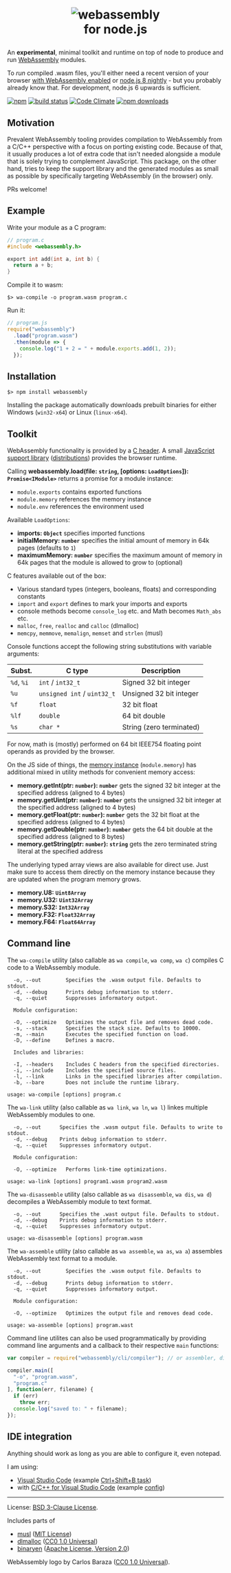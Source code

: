 <h1><p align="center"><img src="https://github.com/WebAssembly/web-assembly-logo/raw/master/dist/logo/web-assembly-logo-256px.png" alt="webassembly" /><br />for node.js</p></h1>

An **experimental**, minimal toolkit and runtime on top of node to produce and run [WebAssembly](http://webassembly.org) modules.

To *run* compiled .wasm files, you'll either need a recent version of your browser [with WebAssembly enabled](http://caniuse.com/#feat=wasm) or [node.js 8 nightly](https://nodejs.org/download/nightly/) - but you probably already know that. For development, node.js 6 upwards is sufficient.

[![npm](https://img.shields.io/npm/v/webassembly.svg)](https://www.npmjs.com/package/webassembly) [![build status](https://travis-ci.org/dcodeIO/webassembly.svg?branch=master)](https://travis-ci.org/dcodeIO/webassembly) [![Code Climate](https://codeclimate.com/github/dcodeIO/webassembly/badges/gpa.svg)](https://codeclimate.com/github/dcodeIO/webassembly) [![npm downloads](https://img.shields.io/npm/dm/webassembly.svg)](https://www.npmjs.com/package/webassembly)

Motivation
----------

Prevalent WebAssembly tooling provides compilation to WebAssembly from a C/C++ perspective with a focus on porting existing code. Because of that, it usually produces a lot of extra code that isn't needed alongside a module that is solely trying to complement JavaScript. This package, on the other hand, tries to keep the support library and the generated modules as small as possible by specifically targeting WebAssembly (in the browser) only.

PRs welcome!

Example
-------

Write your module as a C program:

```c
// program.c
#include <webassembly.h>

export int add(int a, int b) {
  return a + b;
}
```

Compile it to wasm:

```
$> wa-compile -o program.wasm program.c
```

Run it:

```js
// program.js
require("webassembly")
  .load("program.wasm")
  .then(module => {
    console.log("1 + 2 = " + module.exports.add(1, 2));
  });
```

Installation
------------

```
$> npm install webassembly
```

Installing the package automatically downloads prebuilt binaries for either Windows (`win32-x64`) or Linux (`linux-x64`).

Toolkit
-------

WebAssembly functionality is provided by a [C header](https://github.com/dcodeIO/webassembly/blob/master/include/webassembly.h). A small [JavaScript support library](https://github.com/dcodeIO/webassembly/tree/master/src) ([distributions](https://github.com/dcodeIO/webassembly/tree/master/dist)) provides the browser runtime.

Calling **webassembly.load(file: `string`, [options: `LoadOptions`]): `Promise<IModule>`** returns a promise for a module instance:

* `module.exports` contains exported functions
* `module.memory` references the memory instance
* `module.env` references the environment used

Available `LoadOptions`:

* **imports: `Object`** specifies imported functions
* **initialMemory: `number`** specifies the initial amount of memory in 64k pages (defaults to `1`)
* **maximumMemory: `number`** specifies the maximum amount of memory in 64k pages that the module is allowed to grow to (optional)

C features available out of the box:

* Various standard types (integers, booleans, floats) and corresponding constants
* `import` and `export` defines to mark your imports and exports
* console methods become `console_log` etc. and Math becomes `Math_abs` etc.
* `malloc`, `free`, `realloc` and `calloc` (dlmalloc)
* `memcpy`, `memmove`, `memalign`, `memset` and `strlen` (musl)

Console functions accept the following string substitutions with variable arguments:

| Subst.     | C type                      | Description
|------------|-----------------------------|-------------------------
| `%d`, `%i` | `int` / `int32_t`           | Signed 32 bit integer
| `%u`       | `unsigned int` / `uint32_t` | Unsigned 32 bit integer
| `%f`       | `float`                     | 32 bit float
| `%lf`      | `double`                    | 64 bit double
| `%s`       | `char *`                    | String (zero terminated)

For now, math is (mostly) performed on 64 bit IEEE754 floating point operands as provided by the browser.

On the JS side of things, the [memory instance](https://developer.mozilla.org/en-US/docs/Web/JavaScript/Reference/Global_Objects/WebAssembly/Memory) (`module.memory`) has additional mixed in utility methods for convenient memory access:

* **memory.getInt(ptr: `number`): `number`** gets the signed 32 bit integer at the specified address (aligned to 4 bytes)
* **memory.getUint(ptr: `number`): `number`** gets the unsigned 32 bit integer at the specified address (aligned to 4 bytes)
* **memory.getFloat(ptr: `number`): `number`** gets the 32 bit float at the specified address (aligned to 4 bytes)
* **memory.getDouble(ptr: `number`): `number`** gets the 64 bit double at the specified address (aligned to 8 bytes)
* **memory.getString(ptr: `number`): `string`** gets the zero terminated string literal at the specified address

The underlying typed array views are also available for direct use. Just make sure to access them directly on the memory instance because they are updated when the program memory grows.

* **memory.U8: `Uint8Array`**
* **memory.U32: `Uint32Array`**
* **memory.S32: `Int32Array`**
* **memory.F32: `Float32Array`**
* **memory.F64: `Float64Array`**

Command line
------------

The `wa-compile` utility (also callable as `wa compile`, `wa comp`, `wa c`) compiles C code to a WebAssembly module.

```
  -o, --out        Specifies the .wasm output file. Defaults to stdout.
  -d, --debug      Prints debug information to stderr.
  -q, --quiet      Suppresses informatory output.

  Module configuration:

  -O, --optimize   Optimizes the output file and removes dead code.
  -s, --stack      Specifies the stack size. Defaults to 10000.
  -m, --main       Executes the specified function on load.
  -D, --define     Defines a macro.

  Includes and libraries:

  -I, --headers    Includes C headers from the specified directories.
  -i, --include    Includes the specified source files.
  -l, --link       Links in the specified libraries after compilation.
  -b, --bare       Does not include the runtime library.

usage: wa-compile [options] program.c
```

The `wa-link` utility (also callable as `wa link`, `wa ln`, `wa l`) linkes multiple WebAssembly modules to one.

```
  -o, --out      Specifies the .wasm output file. Defaults to write to stdout.
  -d, --debug    Prints debug information to stderr.
  -q, --quiet    Suppresses informatory output.

  Module configuration:

  -O, --optimize   Performs link-time optimizations.

usage: wa-link [options] program1.wasm program2.wasm
```

The `wa-disassemble` utility (also callable as `wa disassemble`, `wa dis`, `wa d`) decompiles a WebAssembly module to text format.

```
  -o, --out      Specifies the .wast output file. Defaults to stdout.
  -d, --debug    Prints debug information to stderr.
  -q, --quiet    Suppresses informatory output.

usage: wa-disassemble [options] program.wasm
```

The `wa-assemble` utility (also callable as `wa assemble`, `wa as`, `wa a`) assembles WebAssembly text format to a module.

```
  -o, --out        Specifies the .wasm output file. Defaults to stdout.
  -d, --debug      Prints debug information to stderr.
  -q, --quiet      Suppresses informatory output.

  Module configuration:

  -O, --optimize   Optimizes the output file and removes dead code.

usage: wa-assemble [options] program.wast
```

Command line utilites can also be used programmatically by providing command line arguments and a callback to their respective `main` functions:

```js
var compiler = require("webassembly/cli/compiler"); // or assembler, disassembler

compiler.main([
  "-o", "program.wasm",
  "program.c"
], function(err, filename) {
  if (err)
    throw err;
  console.log("saved to: " + filename);
});
```

IDE integration
---------------

Anything should work as long as you are able to configure it, even notepad.

I am using:

* [Visual Studio Code](https://code.visualstudio.com/) (example [Ctrl+Shift+B task](https://github.com/dcodeIO/webassembly/blob/master/.vscode/tasks.json))
* with [C/C++ for Visual Studio Code](https://marketplace.visualstudio.com/items?itemName=ms-vscode.cpptools) (example [config](https://github.com/dcodeIO/webassembly/blob/master/.vscode/c_cpp_properties.json))

---

License: [BSD 3-Clause License](https://opensource.org/licenses/BSD-3-Clause).

Includes parts of
* [musl](http://www.musl-libc.org/) ([MIT License](https://opensource.org/licenses/MIT))
* [dlmalloc](http://g.oswego.edu/dl/html/malloc.html) ([CC0 1.0 Universal](https://creativecommons.org/publicdomain/zero/1.0/))
* [binaryen](https://github.com/WebAssembly/binaryen) ([Apache License, Version 2.0](https://opensource.org/licenses/Apache-2.0))

WebAssembly logo by Carlos Baraza ([CC0 1.0 Universal](https://creativecommons.org/publicdomain/zero/1.0/)).
